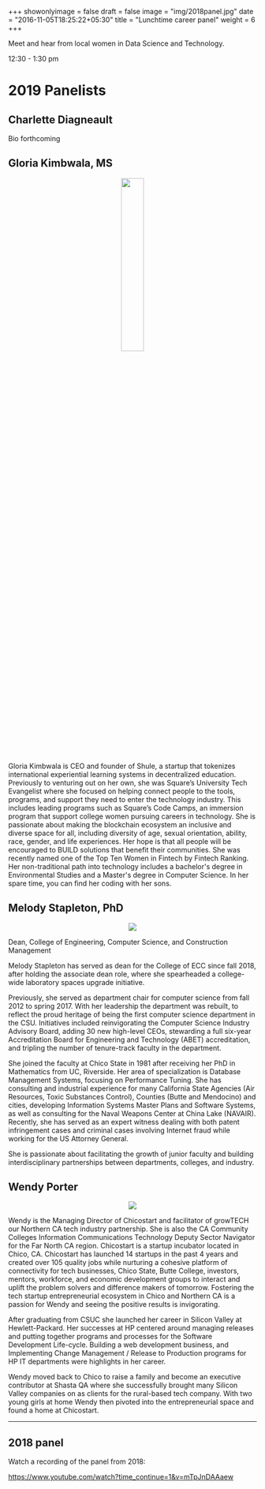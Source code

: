 +++
showonlyimage = false
draft = false
image = "img/2018panel.jpg"
date = "2016-11-05T18:25:22+05:30"
title = "Lunchtime career panel"
weight = 6
+++

Meet and hear from local women in Data Science and Technology. 

12:30 - 1:30 pm


# 2019 Panelists

## Charlette Diagneault
Bio forthcoming

## Gloria Kimbwala, MS

<p align="center">
  <img src="../../img/2019panel/Kimbwala.jpg" style="width: 30%; height: 30%">
</p>


Gloria Kimbwala is CEO and founder of Shule, a startup that tokenizes international experiential
learning systems in decentralized education. Previously to venturing out on her own, she was
Square’s University Tech Evangelist where she focused on helping connect people to the tools,
programs, and support they need to enter the technology industry. This includes leading
programs such as Square’s Code Camps, an immersion program that support college women
pursuing careers in technology. She is passionate about making the blockchain ecosystem an
inclusive and diverse space for all, including diversity of age, sexual orientation, ability, race,
gender, and life experiences. Her hope is that all people will be encouraged to BUILD solutions
that benefit their communities. She was recently named one of the Top Ten Women in Fintech
by Fintech Ranking. Her non-traditional path into technology includes a bachelor's degree in
Environmental Studies and a Master's degree in Computer Science. In her spare time, you can
find her coding with her sons.


## Melody Stapleton, PhD

<p align="center">
  <img src="../../img/2019panel/stapleton.jpg">
</p>


Dean, College of Engineering, Computer Science, and Construction Management

Melody Stapleton has served as dean for the College of ECC since fall 2018, after holding the associate dean role, where she spearheaded a college-wide laboratory spaces upgrade initiative.  

Previously, she served as department chair for computer science from fall 2012 to spring 2017. With her leadership the department was rebuilt, to reflect the proud heritage of being the first computer science department in the CSU. Initiatives included reinvigorating the Computer Science Industry Advisory Board, adding 30 new high-level CEOs, stewarding a full six-year Accreditation Board for Engineering and Technology (ABET) accreditation, and tripling the number of tenure-track faculty in the department. 

She joined the faculty at Chico State in 1981 after receiving her PhD in Mathematics from UC, Riverside.  Her area of specialization is Database Management Systems, focusing on Performance Tuning.  She has consulting and industrial experience for many California State Agencies (Air Resources, Toxic Substances Control), Counties (Butte and Mendocino) and cities, developing Information Systems Master Plans and Software Systems, as well as consulting for the Naval Weapons Center at China Lake (NAVAIR).  Recently, she has served as an expert witness dealing with both patent infringement cases and criminal cases involving Internet fraud while working for the US Attorney General. 

She is passionate about facilitating the growth of junior faculty and building interdisciplinary partnerships between departments, colleges, and industry. 


## Wendy Porter

<p align="center">
  <img src="../../img/2019panel/Porter.jpeg">
</p>


Wendy is the Managing Director of Chicostart and facilitator of growTECH our Northern CA tech industry partnership. She is also the CA Community Colleges Information Communications Technology Deputy Sector Navigator for the Far North CA region. Chicostart is a startup incubator located in Chico, CA. Chicostart has launched 14 startups in the past 4 years and created over 105 quality jobs while nurturing a cohesive platform of connectivity for tech businesses, Chico State, Butte College, investors, mentors, workforce, and economic development groups to interact and uplift the problem solvers and difference makers of tomorrow. Fostering the tech startup entrepreneurial ecosystem in Chico and Northern CA is a passion for Wendy and seeing the positive results is invigorating. 

After graduating from CSUC she launched her career in Silicon Valley at Hewlett-Packard. Her successes at HP centered around managing releases and putting together programs and processes for the Software Development Life-cycle. Building a web development business, and Implementing Change Management / Release to Production programs for HP IT departments were highlights in her career. 

Wendy moved back to Chico to raise a family and become an executive contributor at Shasta QA where she successfully brought many Silicon Valley companies on as clients for the rural-based tech company. With two young girls at home Wendy then pivoted into the entrepreneurial space and found a home at Chicostart.

----

## 2018 panel
Watch a recording of the panel from 2018: 

https://www.youtube.com/watch?time_continue=1&v=mTpJnDAAaew 